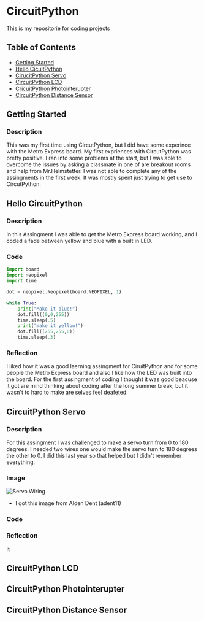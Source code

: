 # CircuitPython
This is my repositorie for coding projects 

## Table of Contents 
* [Getting Started](#Getting-Started)
* [Hello CicuitPython](#Hello-CircuitPython) 
* [CirucitPython Servo](#CirucitPython-Servo)
* [CircuitPython LCD](#CircuitPython-LCD)
* [CricuitPython Photointerupter](#CircuitPthyon-Photointerupter)
* [CircuitPython Distance Sensor](#CircuitPython-Distance-Sensor)



## Getting Started 

### Description

This was my first time using CircutPython, but I did have some experince with the Metro Express board. My first expriences with CircutPython was pretty positive. I ran into some problems at the start, but I was able to overcome the issues by asking a classmate in one of are breakout rooms and help from Mr.Helmstetter. I was not able to complete any of the assingments in the first week. It was mostly spent just trying to get use to CircutPython. 

## Hello CircuitPython
### Description
In this Assingment I was able to get the Metro Express board working, and I coded a fade between yellow and blue with a built in LED.  

### Code 

```python 
import board
import neopixel
import time

dot = neopixel.Neopixel(board.NEOPIXEL, 1)

while True:
    print("Make it blue!")
    dot.fill((0,0,255))
    time.sleep(.5)
    print("make it yellow!")
    dot.fill((255,255,0))
    time.sleep(.3) 
```

### Reflection
I liked how it was a good laerning assingment for CiruitPython and for some people the Metro Express board and also I like how the LED was built into the board. For the first assingment of coding I thought it was good beacuse it got are mind thinking about coding after the long summer break, but it wasn't to hard to make are selves feel deafeted.  
    
## CircuitPython Servo 
### Description
For this assingment I was challenged to make a servo turn from 0 to 180 degrees. I needed two wires one would make the servo turn to 180 degrees the other to 0. I did this last year so that helped but I didn't remember everything.
### Image 
![Servo Wiring](CircuitPythonServoWiring.jpg)
* I got this image from Alden Dent (adent11)
### Code 
### Reflection 
It
## CircuitPython LCD
## CircuitPython Photointerupter 
## CircuitPython Distance Sensor 
